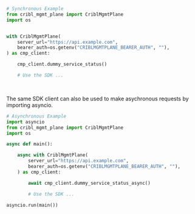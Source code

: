 <!-- Start SDK Example Usage [usage] -->
```python
# Synchronous Example
from cribl_mgmt_plane import CriblMgmtPlane
import os


with CriblMgmtPlane(
    server_url="https://api.example.com",
    bearer_auth=os.getenv("CRIBLMGMTPLANE_BEARER_AUTH", ""),
) as cmp_client:

    cmp_client.dummy_service_status()

    # Use the SDK ...
```

</br>

The same SDK client can also be used to make asychronous requests by importing asyncio.
```python
# Asynchronous Example
import asyncio
from cribl_mgmt_plane import CriblMgmtPlane
import os

async def main():

    async with CriblMgmtPlane(
        server_url="https://api.example.com",
        bearer_auth=os.getenv("CRIBLMGMTPLANE_BEARER_AUTH", ""),
    ) as cmp_client:

        await cmp_client.dummy_service_status_async()

        # Use the SDK ...

asyncio.run(main())
```
<!-- End SDK Example Usage [usage] -->